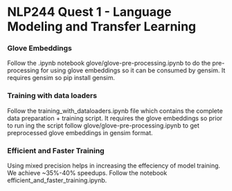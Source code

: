 # NLP244 Quest 1 - Language Modeling and Transfer Learning

### Glove Embeddings
Follow the .ipynb notebook glove/glove-pre-processing.ipynb to do the pre-processing for using glove embeddings so it can be consumed by gensim. It requires gensim so pip install gensim.

### Training with data loaders
Follow the training_with_dataloaders.ipynb file which contains the complete data preparation + training script. It requires the glove embeddings so prior to run ing the script follow glove/glove-pre-processing.ipynb to get preprocessed glove embeddings in gensim format.

### Efficient and Faster Training
Using mixed precision helps in increasing the effeciency of model training. We achieve ~35%-40% speedups. Follow the notebook efficient_and_faster_training.ipynb.
